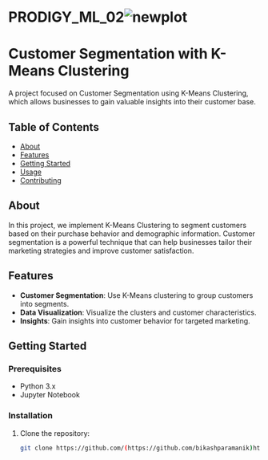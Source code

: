 # PRODIGY_ML_02![newplot](https://github.com/bikashparamanik/PRODIGY_ML_02/assets/118504748/520d8793-576a-4266-85f1-20290ebca0f1)
# Customer Segmentation with K-Means Clustering

A project focused on Customer Segmentation using K-Means Clustering, which allows businesses to gain valuable insights into their customer base.

## Table of Contents

- [About](#about)
- [Features](#features)
- [Getting Started](#getting-started)
- [Usage](#usage)
- [Contributing](#contributing)

## About

In this project, we implement K-Means Clustering to segment customers based on their purchase behavior and demographic information. Customer segmentation is a powerful technique that can help businesses tailor their marketing strategies and improve customer satisfaction.

## Features

- **Customer Segmentation**: Use K-Means clustering to group customers into segments.
- **Data Visualization**: Visualize the clusters and customer characteristics.
- **Insights**: Gain insights into customer behavior for targeted marketing.

## Getting Started

### Prerequisites

- Python 3.x
- Jupyter Notebook

### Installation

1. Clone the repository:

   ```sh
   git clone https://github.com/(https://github.com/bikashparamanik)https://github.com/bikashparamanik/PRODIGY_ML/02.git
